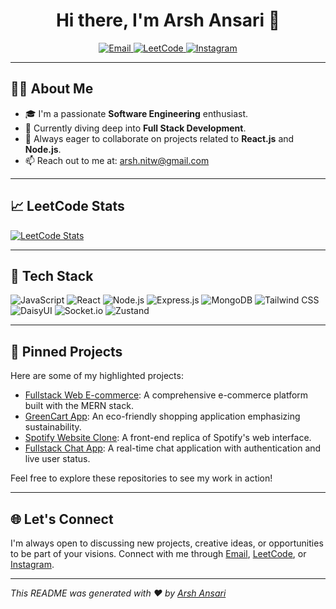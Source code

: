 <h1 align="center">Hi there, I'm Arsh Ansari 👋</h1>

<p align="center">
  <a href="mailto:arsh.nitw@gmail.com">
    <img src="https://img.shields.io/badge/Email-arsh.nitw@gmail.com-red?style=flat-square&logo=gmail" alt="Email" />
  </a>
  <a href="https://leetcode.com/u/arshansari23122003/" target="_blank">
    <img src="https://img.shields.io/badge/LeetCode-ArshAnsari-orange?style=flat-square&logo=leetcode" alt="LeetCode" />
  </a>
  <a href="https://www.instagram.com/arsh_ansari_2312/" target="_blank">
    <img src="https://img.shields.io/badge/Instagram-@arsh_ansari_2312-purple?style=flat-square&logo=instagram" alt="Instagram" />
  </a>
</p>

---

## 👨‍💻 About Me

- 🎓 I'm a passionate **Software Engineering** enthusiast.
- 🌱 Currently diving deep into **Full Stack Development**.
- 💬 Always eager to collaborate on projects related to **React.js** and **Node.js**.
- 📫 Reach out to me at: [arsh.nitw@gmail.com](mailto:arsh.nitw@gmail.com)

---

## 📈 LeetCode Stats

[![LeetCode Stats](https://leetcard.jacoblin.cool/ArshAnsari?theme=dark)](https://leetcode.com/u/ArshAnsari/)


---

## 🚀 Tech Stack

![JavaScript](https://img.shields.io/badge/-JavaScript-black?style=flat-square&logo=javascript)
![React](https://img.shields.io/badge/-React-black?style=flat-square&logo=react)
![Node.js](https://img.shields.io/badge/-Node.js-black?style=flat-square&logo=node.js)
![Express.js](https://img.shields.io/badge/-Express.js-black?style=flat-square&logo=express)
![MongoDB](https://img.shields.io/badge/-MongoDB-black?style=flat-square&logo=mongodb)
![Tailwind CSS](https://img.shields.io/badge/-Tailwind%20CSS-black?style=flat-square&logo=tailwind-css)
![DaisyUI](https://img.shields.io/badge/-DaisyUI-black?style=flat-square&logo=daisyui)
![Socket.io](https://img.shields.io/badge/-Socket.io-black?style=flat-square&logo=socket.io)
![Zustand](https://img.shields.io/badge/-Zustand-black?style=flat-square&logo=zustand)

---

## 📌 Pinned Projects

Here are some of my highlighted projects:

- [Fullstack Web E-commerce](https://github.com/ArshAnsari23122003/fullstack-web-ecommerce): A comprehensive e-commerce platform built with the MERN stack.
- [GreenCart App](https://github.com/ArshAnsari23122003/greencart-app-deploy): An eco-friendly shopping application emphasizing sustainability.
- [Spotify Website Clone](https://github.com/ArshAnsari23122003/spotify-website-clone): A front-end replica of Spotify's web interface.
- [Fullstack Chat App](https://github.com/ArshAnsari23122003/fullstack-chat-app): A real-time chat application with authentication and live user status.

Feel free to explore these repositories to see my work in action!

---

## 🌐 Let's Connect

I'm always open to discussing new projects, creative ideas, or opportunities to be part of your visions. Connect with me through [Email](mailto:arsh.nitw@gmail.com), [LeetCode](https://leetcode.com/u/arshansari23122003/), or [Instagram](https://www.instagram.com/arsh_ansari_2312/).

---

*This README was generated with ❤️ by [Arsh Ansari](https://github.com/ArshAnsari23122003)*

